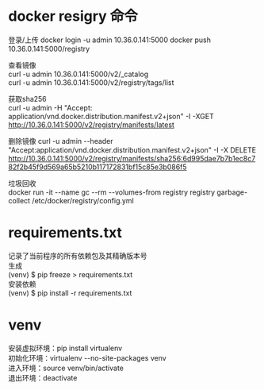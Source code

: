 # docker resigry 命令
登录/上传
docker login -u admin 10.36.0.141:5000
docker push 10.36.0.141:5000/registry

查看镜像  
curl -u admin 10.36.0.141:5000/v2/_catalog  
curl -u admin 10.36.0.141:5000/v2/registry/tags/list  

获取sha256  
curl -u admin -H "Accept: application/vnd.docker.distribution.manifest.v2+json" -I -XGET http://10.36.0.141:5000/v2/registry/manifests/latest  

删除镜像
curl -u admin --header "Accept:application/vnd.docker.distribution.manifest.v2+json" -I -X DELETE http://10.36.0.141:5000/v2/registry/manifests/sha256:6d995dae7b7b1ec8c782f2b45f9d569a65b5210b117172831bf15c85e3b086f5  

垃圾回收  
docker run -it --name gc --rm --volumes-from registry registry garbage-collect /etc/docker/registry/config.yml


# requirements.txt
记录了当前程序的所有依赖包及其精确版本号  
生成  
(venv) $ pip freeze > requirements.txt  
安装依赖  
(venv) $ pip install -r requirements.txt  


# venv
安装虚拟环境：pip install virtualenv  
初始化环境：virtualenv --no-site-packages venv  
进入环境：source venv/bin/activate  
退出环境：deactivate  
